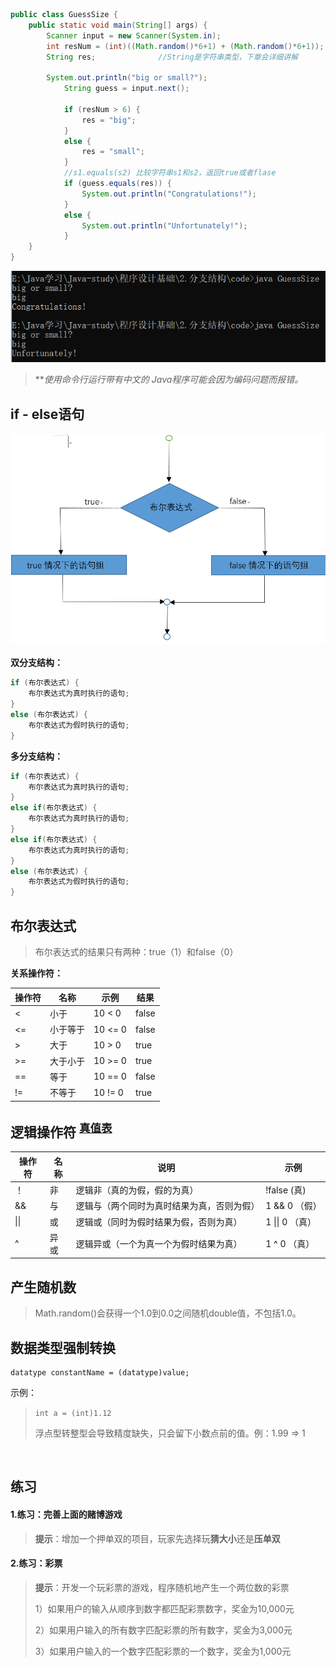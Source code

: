```java
public class GuessSize {
    public static void main(String[] args) {
        Scanner input = new Scanner(System.in);
		int resNum = (int)((Math.random()*6+1) + (Math.random()*6+1));
		String res;              //String是字符串类型，下章会详细讲解
        
        System.out.println("big or small?");
			String guess = input.next();
			
			if (resNum > 6) {
				res = "big";
			}
			else {
				res = "small";
			}
			//s1.equals(s2) 比较字符串s1和s2，返回true或者flase
			if (guess.equals(res)) {
				System.out.println("Congratulations!");
			}
			else {
				System.out.println("Unfortunately!");
			}
    }
}
```

![cmd](./images/cmd.png)

> ***使用命令行运行带有中文的 Java程序可能会因为编码问题而报错。*



## if - else语句

![boolean](./images/boolean.png)

**双分支结构：**

```java
if (布尔表达式) {
    布尔表达式为真时执行的语句;
}
else (布尔表达式) {
    布尔表达式为假时执行的语句;
}
```

**多分支结构：**

```java
if (布尔表达式) {
    布尔表达式为真时执行的语句;
}
else if(布尔表达式) {
    布尔表达式为真时执行的语句;
}
else if(布尔表达式) {
    布尔表达式为真时执行的语句;
}
else (布尔表达式) {
    布尔表达式为假时执行的语句;
}
```



## 布尔表达式

> 布尔表达式的结果只有两种：true（1）和false（0）

**关系操作符：**

| 操作符 | 名称     | 示例    | 结果  |
| ------ | -------- | ------- | ----- |
| <      | 小于     | 10 < 0  | false |
| <=     | 小于等于 | 10 <= 0 | false |
| >      | 大于     | 10 > 0  | true  |
| >=     | 大于小于 | 10 >= 0 | true  |
| ==     | 等于     | 10 == 0 | false |
| !=     | 不等于   | 10 != 0 | true  |



## 逻辑操作符 <sup>[真值表](https://zh.wikipedia.org/wiki/逻辑运算符)</sup>

| 操作符 | 名称 | 说明                                       | 示例            |
| ------ | ---- | ------------------------------------------ | --------------- |
| ！     | 非   | 逻辑非（真的为假，假的为真）               | !false  (真)    |
| &&     | 与   | 逻辑与（两个同时为真时结果为真，否则为假） | 1 && 0 （假）   |
| \|\|   | 或   | 逻辑或（同时为假时结果为假，否则为真）     | 1 \|\| 0 （真） |
| ^      | 异或 | 逻辑异或（一个为真一个为假时结果为真）     | 1 ^ 0 （真）    |



## 产生随机数

> Math.random()会获得一个1.0到0.0之间随机double值，不包括1.0。



## 数据类型强制转换

```
datatype constantName = (datatype)value;
```

示例：

> `int a = (int)1.12`
>
> 浮点型转整型会导致精度缺失，只会留下小数点前的值。例：1.99 => 1

​	

## 练习

#### 1.练习：完善上面的赌博游戏

> **提示**：增加一个押单双的项目，玩家先选择玩**猜大小**还是**压单双**

#### 2.练习：彩票

> **提示**：开发一个玩彩票的游戏，程序随机地产生一个两位数的彩票
>
> 1）如果用户的输入从顺序到数字都匹配彩票数字，奖金为10,000元
>
> 2）如果用户输入的所有数字匹配彩票的所有数字，奖金为3,000元
>
> 3）如果用户输入的一个数字匹配彩票的一个数字，奖金为1,000元
